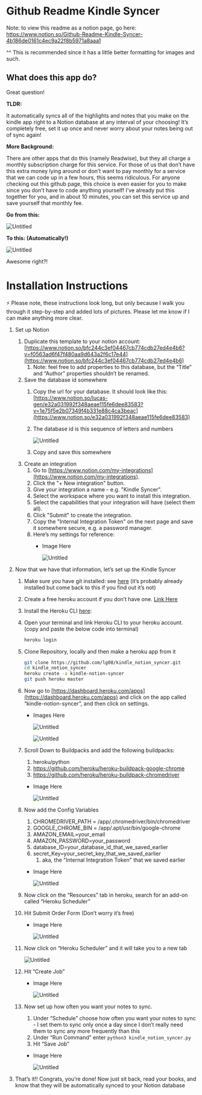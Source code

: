 # Github Readme Kindle Syncer

Note: to view this readme as a notion page, go here: https://www.notion.so/Github-Readme-Kindle-Syncer-4b186de0161c4ec9a22f8b5971a8aaa1

^^ This is recommended since it has a little better formatting for images and such.

## What does this app do?

Great question! 

**TLDR:** 

It automatically syncs all of the highlights and notes that you make on the kindle app right to a Notion database at any interval of your choosing! It’s completely free, set it up once and never worry about your notes being out of sync again!

**More Background:**

There are other apps that do this (namely Readwise), but they all charge a monthly subscription charge for this service. For those of us that don’t have this extra money lying around or don’t want to pay monthly for a service that we can code up in a few hours, this seems ridiculous. For anyone checking out this github page, this choice is even easier for you to make since you don’t have to code anything yourself! I’ve already put this together for you, and in about 10 minutes, you can set this service up and save yourself that monthly fee.

**Go from this:**

![Untitled](Github%20Readme%20Kindle%20Syncer%200779a6c4c7d843eea2e6e938ddffeb2d/Untitled.png)

**To this: (Automatically!)**

![Untitled](Github%20Readme%20Kindle%20Syncer%200779a6c4c7d843eea2e6e938ddffeb2d/Untitled%201.png)

Awesome right?!

# Installation Instructions

<aside>
⚡ Please note, these instructions look long, but only because I walk you through it step-by-step and added lots of pictures. Please let me know if I can make anything more clear.

</aside>

1. Set up Notion
    1. Duplicate this template to your notion account: [https://www.notion.so/bfc244c3ef04467cb774cdb27ed4e4b6?v=f0563ad6f47f480aa9d643a2f6c17e44](https://www.notion.so/bfc244c3ef04467cb774cdb27ed4e4b6)
        1. Note: feel free to add properties to this database, but the “Title” and “Author” properties shouldn’t be renamed.
    2. Save the database id somewhere
        1. Copy the url for your database. It should look like this: [https://www.notion.so/lucas-gen/e32a031992f348aeae115fe6dee83583?v=1e75f5e2b07349f4b331e88c4ca3beac](https://www.notion.so/e32a031992f348aeae115fe6dee83583)
        2. The database id is this sequence of letters and numbers
            
            ![Untitled](Github%20Readme%20Kindle%20Syncer%200779a6c4c7d843eea2e6e938ddffeb2d/Untitled%202.png)
            
        3. Copy and save this somewhere
    3. Create an integration
        1. Go to [https://www.notion.com/my-integrations](https://www.notion.com/my-integrations).
        2. Click the "+ New integration" button.
        3. Give your integration a name - e.g. "Kindle Syncer".
        4. Select the workspace where you want to install this integration.
        5. Select the capabilities that your integration will have (select them all).
        6. Click "Submit" to create the integration.
        7. Copy the "Internal Integration Token" on the next page and save it somewhere secure, e.g. a password manager.
        8. Here’s my settings for reference:
            - Image Here
                
                ![Untitled](Github%20Readme%20Kindle%20Syncer%200779a6c4c7d843eea2e6e938ddffeb2d/Untitled%203.png)
                
2. Now that we have that information, let’s set up the Kindle Syncer
    1. Make sure you have git installed: see [here](https://github.com/git-guides/install-git) (it’s probably already installed but come back to this if you find out it’s not)
    2. Create a free heroku account if you don’t have one. [Link Here](https://signup.heroku.com/)
    3. Install the Heroku CLI [here](https://devcenter.heroku.com/articles/heroku-cli#install-the-heroku-cli):
    4. Open your terminal and link Heroku CLI to your heroku account. (copy and paste the below code into terminal)
        
        ```bash
        heroku login
        ```
        
    5. Clone Repository, locally and then make a heroku app from it
        
        ```bash
        git clone https://github.com/lg08/kindle_notion_syncer.git
        cd kindle_notion_syncer
        heroku create -a kindle-notion-syncer
        git push heroku master
        
        ```
        
    6. Now go to [https://dashboard.heroku.com/apps](https://dashboard.heroku.com/apps) and click on the app called “kindle-notion-syncer”, and then click on settings.
        - Images Here
            
            ![Untitled](Github%20Readme%20Kindle%20Syncer%200779a6c4c7d843eea2e6e938ddffeb2d/Untitled%204.png)
            
            ![Untitled](Github%20Readme%20Kindle%20Syncer%200779a6c4c7d843eea2e6e938ddffeb2d/Untitled%205.png)
            
    7. Scroll Down to Buildpacks and add the following buildpacks:
        1. heroku/python
        2. https://github.com/heroku/heroku-buildpack-google-chrome
        3. https://github.com/heroku/heroku-buildpack-chromedriver
        - Image Here
            
            ![Untitled](Github%20Readme%20Kindle%20Syncer%200779a6c4c7d843eea2e6e938ddffeb2d/Untitled%206.png)
            
    8. Now add the Config Variables
        1. CHROMEDRIVER_PATH = /app/.chromedriver/bin/chromedriver
        2. GOOGLE_CHROME_BIN = /app/.apt/usr/bin/google-chrome
        3. AMAZON_EMAIL=your_email
        4. AMAZON_PASSWORD=your_password
        5. database_ID=your_database_id_that_we_saved_earlier
        6. secret_Key=your_secret_key_that_we_saved_earlier
            1. aka, the "Internal Integration Token" that we saved earlier
        - Image Here
            
            ![Untitled](Github%20Readme%20Kindle%20Syncer%200779a6c4c7d843eea2e6e938ddffeb2d/Untitled%207.png)
            
    9. Now click on the “Resources” tab in heroku, search for an add-on called “Heroku Scheduler”
    10. Hit Submit Order Form (Don’t worry it’s free)
        - Image Here
            
            ![Untitled](Github%20Readme%20Kindle%20Syncer%200779a6c4c7d843eea2e6e938ddffeb2d/Untitled%208.png)
            
    11. Now click on “Heroku Scheduler” and it will take you to a new tab
        
        ![Untitled](Github%20Readme%20Kindle%20Syncer%200779a6c4c7d843eea2e6e938ddffeb2d/Untitled%209.png)
        
    12. Hit “Create Job”
        - Image Here
            
            ![Untitled](Github%20Readme%20Kindle%20Syncer%200779a6c4c7d843eea2e6e938ddffeb2d/Untitled%2010.png)
            
    13. Now set up how often you want your notes to sync.
        1. Under “Schedule” choose how often you want your notes to sync - I set them to sync only once a day since I don’t really need them to sync any more frequently than this
        2. Under “Run Command” enter `python3 kindle_notion_syncer.py`
        3. Hit “Save Job”
        - Image Here
            
            ![Untitled](Github%20Readme%20Kindle%20Syncer%200779a6c4c7d843eea2e6e938ddffeb2d/Untitled%2011.png)
            
3. That’s it!! Congrats, you’re done! Now just sit back, read your books, and know that they will be automatically synced to your Notion database
